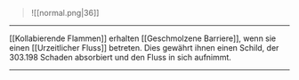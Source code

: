 > ![[normal.png|36]]

***

[[Kollabierende Flammen]] erhalten [[Geschmolzene Barriere]], wenn sie einen [[Urzeitlicher Fluss]] betreten. Dies gewährt ihnen einen Schild, der 303.198 Schaden absorbiert und den Fluss in sich aufnimmt.



***